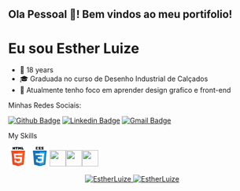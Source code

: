 ## Ola Pessoal 👋! Bem vindos ao meu portifolio!

# Eu sou Esther Luize

- 👧 18 years 
- 🎓 Graduada no curso de Desenho Industrial de Calçados
- 🎯 Atualmente tenho foco em aprender design grafico e front-end

Minhas Redes Sociais:

[![Github Badge](https://img.shields.io/badge/-Github-000?style=flat-square&logo=Github&logoColor=white&link=link_do_seu_perfil_no_github)](https://github.com/EstherLuize)
[![Linkedin Badge](https://img.shields.io/badge/-LinkedIn-blue?style=flat-square&logo=Linkedin&logoColor=white&link=link_do_seu_perfil_no_linkedin)](https://www.linkedin.com/in/esther-luize-b826a623a/)
[![Gmail Badge](https://img.shields.io/badge/-Gmail-c14438?style=flat-square&logo=Gmail&logoColor=white&link=mailto:seu_email)](estherzinha2018@hotmail.com)

My Skills

<img src="https://raw.githubusercontent.com/devicons/devicon/master/icons/html5/html5-original-wordmark.svg" width="40" height="40" /> <img src="https://raw.githubusercontent.com/devicons/devicon/master/icons/css3/css3-original-wordmark.svg" width="40" height="40"/><img src="https://cdn.jsdelivr.net/gh/devicons/devicon/icons/javascript/javascript-original.svg" width="33" height="33"/><img src="https://cdn.jsdelivr.net/gh/devicons/devicon/icons/figma/figma-original.svg" width="33" height="33"/><img src="https://cdn.jsdelivr.net/gh/devicons/devicon/icons/photoshop/photoshop-plain.svg" width="33" height="33"/>




<div align="center">
<a href="https://github.com/EstherLuize">
<img height="150em" src="https://github-readme-stats.vercel.app/api/top-langs?username=EstherLuize&show_icons=true&theme=dracula&locale=en&layout=compact" alt="EstherLuize" /> 
   <img height="150em" src="https://github-readme-stats.vercel.app/api?username=EstherLuize&show_icons=true&theme=dracula&locale=en" alt="EstherLuize" />
</div>
</p>
</p>
